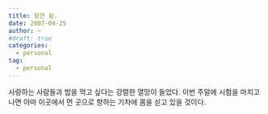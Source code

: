 ```yaml
---
title: 잠깐 쉼.
date: 2007-04-25
author: ~
#draft: true
categories:
  - personal
tag:
  - personal
---
```




사랑하는 사람들과 밥을 먹고 싶다는 강렬한 열망이 들었다. 이번 주말에 시험을 마치고 나면 아마 이곳에서 먼 곳으로 향하는 기차에 몸을 싣고 있을 것이다.


 






